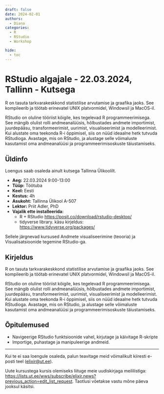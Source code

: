 ```yaml
---
draft: false
date: 2024-02-01
authors:
  - Diana
categories:
  - R
  - RStudio
  - Workshop

hide:
  - toc
---
```


# RStudio algajale - 22.03.2024, Tallinn - Kutsega

R on tasuta tarkvarakeskkond statistilise arvutamise ja graafika jaoks. See kompileerib ja töötab erinevatel UNIX platvormidel, Windowsil ja MacOS-il.

RStudio on oluline tööriist kõigile, kes tegelevad R programmeerimisega. See mängib olulist rolli andmeanalüüsis, hõlbustades andmete importimist, juurdepääsu, transformeerimist, uurimist, visualiseerimist ja modelleerimist. Kui alustate oma teekonda R-i õppimisel, siis on nüüd ideaalne hetk tutvuda RStudioga. Avastage, mis on RStudio, ja alustage selle võimaluste kasutamist oma andmeanalüüsi ja programmeerimisoskuste täiustamiseks.

<!-- more -->

## Üldinfo

Loengus saab osaleda ainult kutsega Tallinna Ülikoolilt. 

* __Aeg:__ 22.03.2024 9:00-13:00
* __Tüüp:__  Töötuba
* __Keel:__ Eesti
* __Kestus:__ 4h
* __Asukoht:__ Tallinna Ülikool A-507
* __Lektor:__ Priit Adler, PhD
* __Vajalik ette installeerida:__ 
    * R + RStudio https://posit.co/download/rstudio-desktop/ 
    + tidyverse library. käsu kirjeldus: https://www.tidyverse.org/packages/

Sellele järgnevad kursused Andmete visualiseerimine (teooria) ja Visualisatsioonide tegemine RStudio-ga.

## Kirjeldus

R on tasuta tarkvarakeskkond statistilise arvutamise ja graafika jaoks. See kompileerib ja töötab erinevatel UNIX platvormidel, Windowsil ja MacOS-il.

RStudio on oluline tööriist kõigile, kes tegelevad R programmeerimisega. See mängib olulist rolli andmeanalüüsis, hõlbustades andmete importimist, juurdepääsu, transformeerimist, uurimist, visualiseerimist ja modelleerimist. Kui alustate oma teekonda R-i õppimisel, siis on nüüd ideaalne hetk tutvuda RStudioga. Avastage, mis on RStudio, ja alustage selle võimaluste kasutamist oma andmeanalüüsi ja programmeerimisoskuste täiustamiseks.

## Õpitulemused

* Navigeerige RStudio funktsioonide vahel, kirjutage ja käivitage R-skripte
* Importige, puhastage ja manipuleerige andmeid.


---

Kui te ei saa loengule osaleda, palun teavitage meid võimalikult kiiresti e-posti teel (elixir@ut.ee).

Uute kursustega kursis olemiseks liituge meie uudiskirjaga meililistiga:  https://lists.ut.ee/wws/subscribe/elixir.news?previous_action=edit_list_request. Taotlusi võetakse vastu mõne päeva jooksul käsitsi.
